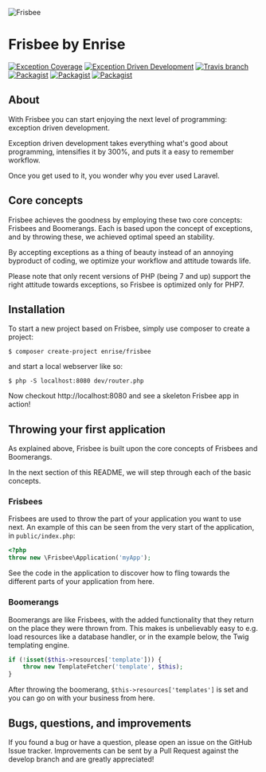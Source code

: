 ![Frisbee](https://i.imgur.com/PZxCsay.png "Frisbee")

# Frisbee by Enrise

[![Exception Coverage](https://img.shields.io/badge/Exception%20Coverage-100%25-green.svg?style=flat-square)](https://github.com/Enrise/Frisbee)
[![Exception Driven Development](https://img.shields.io/badge/EDD-100%25-green.svg?style=flat-square)](https://github.com/Enrise/Frisbee)
[![Travis branch](https://img.shields.io/travis/Enrise/Frisbee/master.svg?style=flat-square)](https://travis-ci.org/Enrise/Frisbee)
[![Packagist](https://img.shields.io/packagist/v/enrise/frisbee.svg?style=flat-square)](https://packagist.org/packages/enrise/frisbee)  [![Packagist](https://img.shields.io/packagist/dm/enrise/frisbee.svg?style=flat-square)](https://packagist.org/packages/enrise/frisbee/stats)
[![Packagist](https://img.shields.io/packagist/l/enrise/frisbee.svg?style=flat-square)](https://github.com/Enrise/Frisbee/blob/master/LICENSE)

## About

With Frisbee you can start enjoying the next level of programming: exception driven development.

Exception driven development takes everything what's good about programming, intensifies it by 300%, and puts it a easy to remember workflow.

Once you get used to it, you wonder why you ever used Laravel.

## Core concepts

Frisbee achieves the goodness by employing these two core concepts: Frisbees and Boomerangs. Each is based upon the concept of exceptions, and by throwing these, we achieved optimal speed an stability.

By accepting exceptions as a thing of beauty instead of an annoying byproduct of coding, we optimize your workflow and attitude towards life.

Please note that only recent versions of PHP (being 7 and up) support the right attitude towards exceptions, so Frisbee is optimized only for PHP7.

## Installation

To start a new project based on Frisbee, simply use composer to create a project:

```
$ composer create-project enrise/frisbee
```

and start a local webserver like so:

```
$ php -S localhost:8080 dev/router.php
```

Now checkout http://localhost:8080 and see a skeleton Frisbee app in action!

## Throwing your first application

As explained above, Frisbee is built upon the core concepts of Frisbees and Boomerangs.

In the next section of this README, we will step through each of the basic concepts.

### Frisbees

Frisbees are used to throw the part of your application you want to use next.
An example of this can be seen from the very start of the application, in `public/index.php`:

```php
<?php
throw new \Frisbee\Application('myApp');
```

See the code in the application to discover how to fling towards the different parts of your application from here.

### Boomerangs

Boomerangs are like Frisbees, with the added functionality that they return on the place they were thrown from. This makes is unbelievably easy to e.g. load resources like a database handler, or in the example below, the Twig templating engine.

```php
if (!isset($this->resources['template'])) {
    throw new TemplateFetcher('template', $this);
}
```

After throwing the boomerang, ``$this->resources['templates']`` is set and you can go on with your business from here.

## Bugs, questions, and improvements

If you found a bug or have a question, please open an issue on the GitHub Issue tracker.
Improvements can be sent by a Pull Request against the develop branch and are greatly appreciated!
